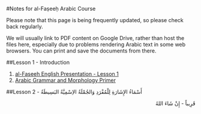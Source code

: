 [template: notes]:/
[title: Notes for al-Faṣeeḥ Arabic Course]:/

#Notes for al-Faṣeeḥ Arabic Course

Please note that this page is being frequently updated, so please check back regularly. 

We will usually link to PDF content on Google Drive, rather than host the files here, especially due to problems rendering Arabic text in some web browsers. You can print and save the documents from there.

##Lesson 1 - Introduction

1. [al-Faseeh English Presentation - Lesson 1](https://drive.google.com/file/d/0Bzm5CIFEd6r6ZkZrM2xVYUpMTXM/view?usp=sharing)
2. [Arabic Grammar and Morphology Primer](https://drive.google.com/file/d/0Bzm5CIFEd6r6U0lqN0VfaWVRRmM/view?usp=sharing)

##Lesson 2 - أَسْمَاءُ الإِشَارَةِ لِلْمُفْرَدِ وَالجُمْلَةُ الاِسْمِيَّةُ البَسِيطَةُ  
<p dir="rtl">قَرِيباً - إِنْ شَاءَ اللهُ</p>